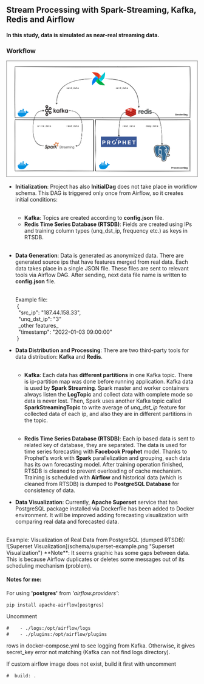 ## Stream Processing with Spark-Streaming, Kafka, Redis and Airflow

#### In this study, data is simulated as near-real streaming data.

### Workflow

![Workflow Schema](schema/workflow_schema.png "Workflow Schema")

- **Initialization**: Project has also **InitialDag** does not take place in workflow schema. This DAG is triggered only once from Airflow, so it creates initial conditions: <br><br>
  - **Kafka**: Topics are created according to **config.json** file.
  - **Redis Time Series Database (RTSDB)**: Fields are created using IPs and training column types (unq_dst_ip, frequency etc.) as keys in RTSDB.

  <br>
- **Data Generation**: Data is generated as anonymized data. There are generated source ips that have features merged from real data.
Each data takes place in a single JSON file. These files are sent to relevant tools via Airflow DAG.
After sending, next data file name is written to **config.json** file.

  <br>
    Example file: <br>
  &nbsp;{ <br>
  &nbsp; "src_ip": "187.44.158.33", <br>  
  &nbsp; "unq_dst_ip": "3" <br>
  &nbsp; _other features_ <br>
  &nbsp; "timestamp": "2022-01-03 09:00:00" <br>
  &nbsp;} <br>
  

- **Data Distribution and Processing**: There are two third-party tools for data distribution: **Kafka** and **Redis**. <br><br>
  - **Kafka**: Each data has **different partitions** in one Kafka topic. There is ip-partition map was done before running application.
  Kafka data is used by **Spark Streaming**. Spark master and worker containers always listen the **LogTopic** and collect data with complete mode so
  data is never lost. Then, Spark uses another Kafka topic called **SparkStreamingTopic** to write average of _unq_dst_ip_ feature 
  for collected data of each ip, and also they are in different partitions in the topic. <br> <br>

  - **Redis Time Series Database (RTSDB)**: Each ip based data is sent to related key of database, they are separated. The data is used for time series forecasting 
  with **Facebook Prophet** model. Thanks to Prophet's work with **Spark** parallelization and grouping, each data has its own forecasting model.
  After training operation finished, RTSDB is cleaned to prevent overloading of cache mechanism. Training is scheduled with **Airflow**
  and historical data (which is cleaned from RTSDB) is dumped to **PostgreSQL Database** for consistency of data. 


- **Data Visualization**: Currently, **Apache Superset** service that has PostgreSQL package installed via Dockerfile has been added to Docker environment. 
It will be improved adding forecasting visualization with comparing real data and forecasted data. <br>
<br>
Example: Visualization of Real Data from PostgreSQL (dumped RTSDB):
<br>
![Superset Visualization](schema/superset-example.png "Superset Visualization")
  **Note**: It seems graphic has some gaps between data. This is because Airflow duplicates or deletes some messages out of its scheduling mechanism (problem).

#### Notes for me:
For using **'postgres'** from *'airflow.providers'*:

```angular2html
pip install apache-airflow[postgres]
```

Uncomment
```angular2html
#    - ./logs:/opt/airflow/logs
#    - ./plugins:/opt/airflow/plugins
``` 
rows in docker-compose.yml to see logging from Kafka. Otherwise, it gives secret_key error not matching (Kafka can not find logs directory).

If custom airflow image does not exist, build it first with uncomment
```angular2html
#  build: .
```